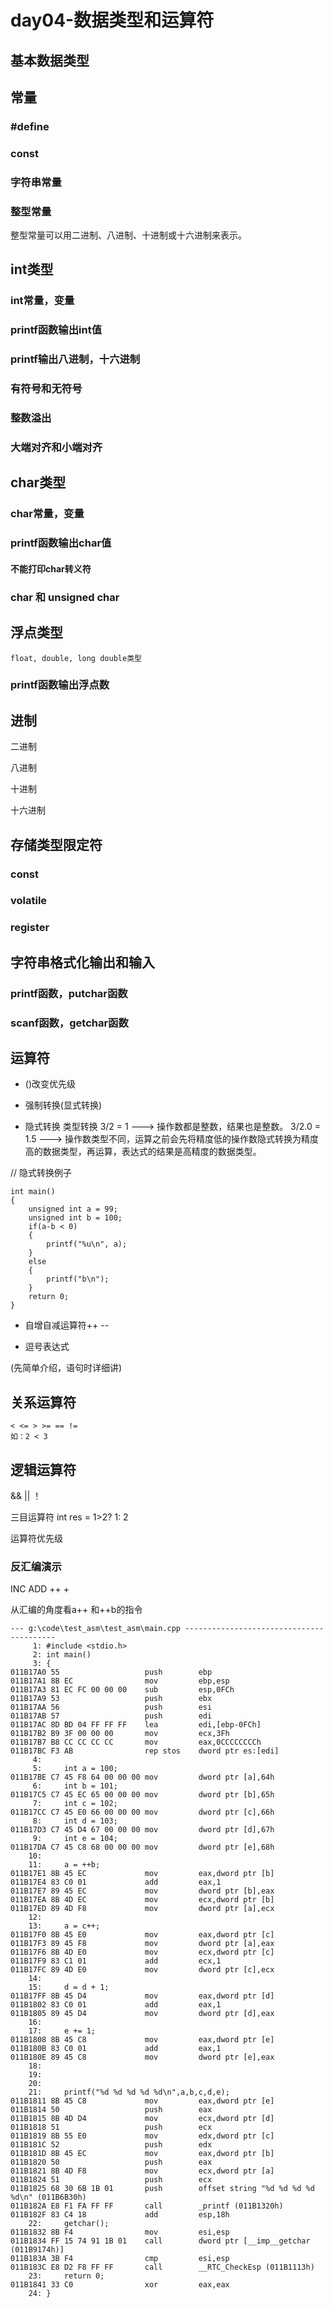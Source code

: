 # day04-数据类型和运算符

## 基本数据类型 

## 常量
### #define
### const
### 字符串常量
### 整型常量
   整型常量可以用二进制、八进制、十进制或十六进制来表示。 


## int类型
### int常量，变量
### printf函数输出int值
### printf输出八进制，十六进制
### 有符号和无符号
### 整数溢出
### 大端对齐和小端对齐


## char类型
### char常量，变量
### printf函数输出char值
#### 不能打印char转义符
### char 和 unsigned char


## 浮点类型
    
    float, double, long double类型
    
### printf函数输出浮点数



## 进制

二进制
    
八进制

十进制

十六进制





## 存储类型限定符

### const
### volatile
### register


## 字符串格式化输出和输入
### printf函数，putchar函数
### scanf函数，getchar函数



## 运算符

* ()改变优先级

* 强制转换(显式转换) 
 
* 隐式转换
    类型转换
        3/2 = 1 ---> 操作数都是整数，结果也是整数。
        3/2.0 = 1.5 ---> 操作数类型不同，运算之前会先将精度低的操作数隐式转换为精度高的数据类型，再运算，表达式的结果是高精度的数据类型。
        
// 隐式转换例子

```
int main()
{
    unsigned int a = 99;
    unsigned int b = 100;
    if(a-b < 0)
    {
        printf("%u\n", a);
    }
    else
    {
        printf("b\n");
    }
    return 0;
}    
```
   

* 自增自减运算符++ --

* 逗号表达式

(先简单介绍，语句时详细讲)
## 关系运算符

    < <= > >= == !=
    如：2 < 3

## 逻辑运算符

&& 
|| 
！


三目运算符
int res = 1>2? 1: 2

运算符优先级





### 反汇编演示
INC ADD
++  +

从汇编的角度看a++ 和++b的指令





```
--- g:\code\test_asm\test_asm\main.cpp -----------------------------------------
     1: #include <stdio.h>
     2: int main()
     3: {
011B17A0 55                   push        ebp  
011B17A1 8B EC                mov         ebp,esp  
011B17A3 81 EC FC 00 00 00    sub         esp,0FCh  
011B17A9 53                   push        ebx  
011B17AA 56                   push        esi  
011B17AB 57                   push        edi  
011B17AC 8D BD 04 FF FF FF    lea         edi,[ebp-0FCh]  
011B17B2 B9 3F 00 00 00       mov         ecx,3Fh  
011B17B7 B8 CC CC CC CC       mov         eax,0CCCCCCCCh  
011B17BC F3 AB                rep stos    dword ptr es:[edi]  
     4: 
     5: 	int a = 100;
011B17BE C7 45 F8 64 00 00 00 mov         dword ptr [a],64h  
     6: 	int b = 101;
011B17C5 C7 45 EC 65 00 00 00 mov         dword ptr [b],65h  
     7: 	int c = 102;
011B17CC C7 45 E0 66 00 00 00 mov         dword ptr [c],66h  
     8: 	int d = 103;
011B17D3 C7 45 D4 67 00 00 00 mov         dword ptr [d],67h  
     9: 	int e = 104;
011B17DA C7 45 C8 68 00 00 00 mov         dword ptr [e],68h  
    10: 
    11: 	a = ++b;
011B17E1 8B 45 EC             mov         eax,dword ptr [b]  
011B17E4 83 C0 01             add         eax,1  
011B17E7 89 45 EC             mov         dword ptr [b],eax  
011B17EA 8B 4D EC             mov         ecx,dword ptr [b]  
011B17ED 89 4D F8             mov         dword ptr [a],ecx  
    12: 	
    13: 	a = c++;
011B17F0 8B 45 E0             mov         eax,dword ptr [c]  
011B17F3 89 45 F8             mov         dword ptr [a],eax  
011B17F6 8B 4D E0             mov         ecx,dword ptr [c]  
011B17F9 83 C1 01             add         ecx,1  
011B17FC 89 4D E0             mov         dword ptr [c],ecx  
    14: 
    15: 	d = d + 1;
011B17FF 8B 45 D4             mov         eax,dword ptr [d]  
011B1802 83 C0 01             add         eax,1  
011B1805 89 45 D4             mov         dword ptr [d],eax  
    16: 
    17: 	e += 1;
011B1808 8B 45 C8             mov         eax,dword ptr [e]  
011B180B 83 C0 01             add         eax,1  
011B180E 89 45 C8             mov         dword ptr [e],eax  
    18: 
    19: 
    20: 
    21: 	printf("%d %d %d %d %d\n",a,b,c,d,e);
011B1811 8B 45 C8             mov         eax,dword ptr [e]  
011B1814 50                   push        eax  
011B1815 8B 4D D4             mov         ecx,dword ptr [d]  
011B1818 51                   push        ecx  
011B1819 8B 55 E0             mov         edx,dword ptr [c]  
011B181C 52                   push        edx  
011B181D 8B 45 EC             mov         eax,dword ptr [b]  
011B1820 50                   push        eax  
011B1821 8B 4D F8             mov         ecx,dword ptr [a]  
011B1824 51                   push        ecx  
011B1825 68 30 6B 1B 01       push        offset string "%d %d %d %d %d\n" (011B6B30h)  
011B182A E8 F1 FA FF FF       call        _printf (011B1320h)  
011B182F 83 C4 18             add         esp,18h  
    22: 	getchar();
011B1832 8B F4                mov         esi,esp  
011B1834 FF 15 74 91 1B 01    call        dword ptr [__imp__getchar (011B9174h)]  
011B183A 3B F4                cmp         esi,esp  
011B183C E8 D2 F8 FF FF       call        __RTC_CheckEsp (011B1113h)  
    23: 	return 0;
011B1841 33 C0                xor         eax,eax  
    24: }
```

